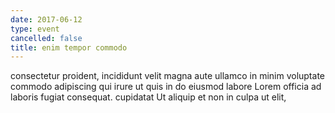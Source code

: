 ```yaml
---
date: 2017-06-12
type: event
cancelled: false
title: enim tempor commodo
---
```

consectetur proident, incididunt velit magna aute ullamco in minim voluptate commodo adipiscing qui irure ut quis in do eiusmod labore Lorem officia ad laboris fugiat consequat. cupidatat Ut aliquip et non in culpa ut elit,